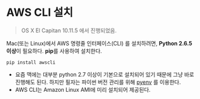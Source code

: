 # AWS CLI 설치


> OS X El Capitan 10.11.5 에서 진행되었음.


Mac(또는 Linux)에서 AWS 명령줄 인터페이스(CLI) 를 설치하려면, **Python 2.6.5 이상**이 필요하다. **pip**를 사용하여 설치한다.

```
pip install awscli
```

* 요즘 맥에는 대부분 python 2.7 이상이 기본으로 설치되어 있기 때문에 그냥 바로 진행해도 된다. 하지만 필자는 파이썬 버전 관리를 위해 [pyenv](https://github.com/yyuu/pyenv) 를 이용한다.
* AWS CLI는 Amazon Linux AMI에 미리 설치되어 제공된다.


